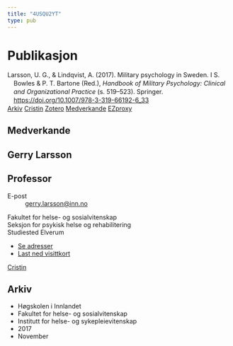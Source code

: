 ```yaml
---
title: "4USQU2YT"
type: pub
---
```

<h1>Publikasjon</h1>
<article id="csl-bib-container-4USQU2YT" class="csl-bib-container">
  <div class="csl-bib-body" style="line-height: 1.35; padding-left: 1em; text-indent:-1em;">
  <div class="csl-entry">Larsson, U. G., &amp; Lindqvist, A. (2017). Military psychology in Sweden. I S. Bowles &amp; P. T. Bartone (Red.), <i>Handbook of Military Psychology: Clinical and Organizational Practice</i> (s. 519&#x2013;523). Springer. <a href="https://doi.org/10.1007/978-3-319-66192-6_33">https://doi.org/10.1007/978-3-319-66192-6_33</a></div>
</div>
  <div class="csl-bib-buttons">
    <a href="#taxonomy-article-4USQU2YT" class="csl-bib-button">Arkiv</a>
    <a href alt="Cristin URL" class="csl-bib-button">Cristin</a>
    <a href alt="Zotero URL" class="csl-bib-button">Zotero</a>
    <a href="#contributors-article-4USQU2YT" class="csl-bib-button">Medverkande</a>
    <a href="http://ezproxy.inn.no/login?url=https://doi.org/10.1007/978-3-319-66192-6_33" class="csl-bib-button">EZproxy</a>
  </div>
  <div id="csl-bib-meta-container-4USQU2YT"></div>
</article>
<div id="csl-bib-meta-4USQU2YT" class="csl-bib-meta">
  <article id="contributors-article-4USQU2YT" class="contributors-article">
    <h1>Medverkande</h1>
    <div class="personas">
<div class="vrtx-hinn-person-card">
<div class="photo">
<i class="lar la-user-circle missing-person"></i>
</div>
<div class="info">
<hgroup><h1>Gerry Larsson</h1>
<h2>Professor</h2>
</hgroup><dl>
<dt>E-post</dt>
<dd>
<a href="mailto:gerry.larsson@inn.no">gerry.larsson@inn.no</a>
</dd>
</dl>
<p>
Fakultet for helse- og sosialvitenskap<br>
Seksjon for psykisk helse og rehabilitering<br>
Studiested Elverum
</p>
<ul class="vrtx-hinn-links">
<li><a href="https://www.inn.no/finn-en-ansatt/gerry-larsson.html#vrtx-hinn-addresses">Se adresser</a></li>
<li><a href="https://www.inn.no/finn-en-ansatt/gerry-larsson.html?vrtx=vcf">Last ned visittkort</a></li>
</ul>
</div>
</div>
<a href="https://app.cristin.no/persons/show.jsf?id=50941" alt="Cristin URL" class="personas-cristin">Cristin</a>
</div>
  </article>
  <article id="taxonomy-article-4USQU2YT" class="taxonomy-article">
    <h1>Arkiv</h1>
    <ul>
      <li>Høgskolen i Innlandet</li>
      <li>Fakultet for helse- og sosialvitenskap</li>
      <li>Institutt for helse- og sykepleievitenskap</li>
      <li>2017</li>
      <li>November</li>
    </ul>
  </article>
</div>
